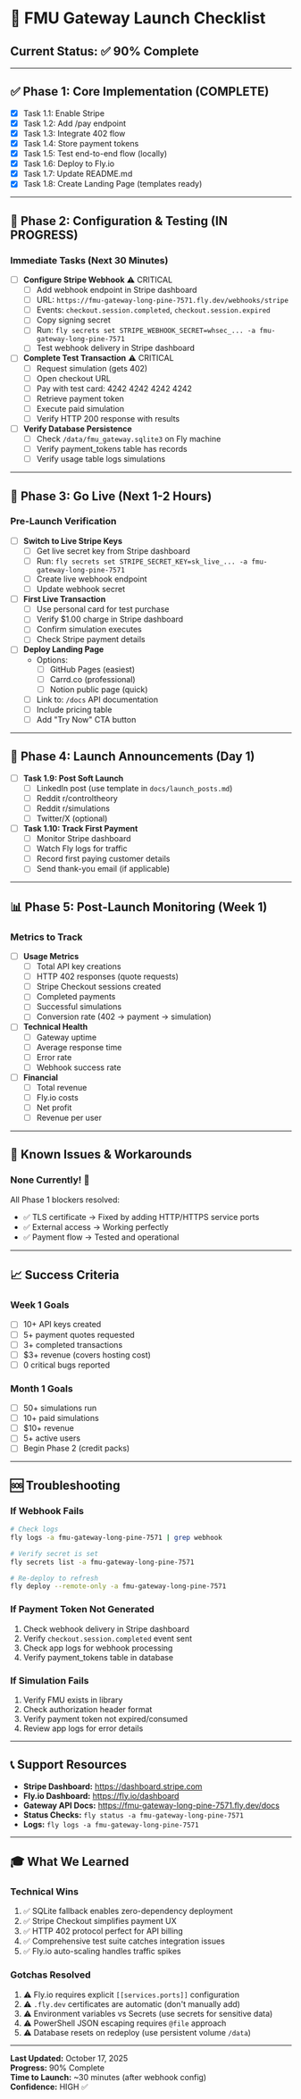 # 🚀 FMU Gateway Launch Checklist

## Current Status: ✅ 90% Complete

---

## ✅ Phase 1: Core Implementation (COMPLETE)

- [x] Task 1.1: Enable Stripe
- [x] Task 1.2: Add /pay endpoint
- [x] Task 1.3: Integrate 402 flow
- [x] Task 1.4: Store payment tokens
- [x] Task 1.5: Test end-to-end flow (locally)
- [x] Task 1.6: Deploy to Fly.io
- [x] Task 1.7: Update README.md
- [x] Task 1.8: Create Landing Page (templates ready)

---

## 🔄 Phase 2: Configuration & Testing (IN PROGRESS)

### Immediate Tasks (Next 30 Minutes)

- [ ] **Configure Stripe Webhook** ⚠️ CRITICAL
  - [ ] Add webhook endpoint in Stripe dashboard
  - [ ] URL: `https://fmu-gateway-long-pine-7571.fly.dev/webhooks/stripe`
  - [ ] Events: `checkout.session.completed`, `checkout.session.expired`
  - [ ] Copy signing secret
  - [ ] Run: `fly secrets set STRIPE_WEBHOOK_SECRET=whsec_... -a fmu-gateway-long-pine-7571`
  - [ ] Test webhook delivery in Stripe dashboard

- [ ] **Complete Test Transaction** ⚠️ CRITICAL
  - [ ] Request simulation (gets 402)
  - [ ] Open checkout URL
  - [ ] Pay with test card: 4242 4242 4242 4242
  - [ ] Retrieve payment token
  - [ ] Execute paid simulation
  - [ ] Verify HTTP 200 response with results

- [ ] **Verify Database Persistence**
  - [ ] Check `/data/fmu_gateway.sqlite3` on Fly machine
  - [ ] Verify payment_tokens table has records
  - [ ] Verify usage table logs simulations

---

## 🔄 Phase 3: Go Live (Next 1-2 Hours)

### Pre-Launch Verification

- [ ] **Switch to Live Stripe Keys**
  - [ ] Get live secret key from Stripe dashboard
  - [ ] Run: `fly secrets set STRIPE_SECRET_KEY=sk_live_... -a fmu-gateway-long-pine-7571`
  - [ ] Create live webhook endpoint
  - [ ] Update webhook secret

- [ ] **First Live Transaction**
  - [ ] Use personal card for test purchase
  - [ ] Verify $1.00 charge in Stripe dashboard
  - [ ] Confirm simulation executes
  - [ ] Check Stripe payment details

- [ ] **Deploy Landing Page**
  - Options:
    - [ ] GitHub Pages (easiest)
    - [ ] Carrd.co (professional)
    - [ ] Notion public page (quick)
  - [ ] Link to: `/docs` API documentation
  - [ ] Include pricing table
  - [ ] Add "Try Now" CTA button

---

## 🎯 Phase 4: Launch Announcements (Day 1)

- [ ] **Task 1.9: Post Soft Launch**
  - [ ] LinkedIn post (use template in `docs/launch_posts.md`)
  - [ ] Reddit r/controltheory
  - [ ] Reddit r/simulations
  - [ ] Twitter/X (optional)

- [ ] **Task 1.10: Track First Payment**
  - [ ] Monitor Stripe dashboard
  - [ ] Watch Fly logs for traffic
  - [ ] Record first paying customer details
  - [ ] Send thank-you email (if applicable)

---

## 📊 Phase 5: Post-Launch Monitoring (Week 1)

### Metrics to Track

- [ ] **Usage Metrics**
  - [ ] Total API key creations
  - [ ] HTTP 402 responses (quote requests)
  - [ ] Stripe Checkout sessions created
  - [ ] Completed payments
  - [ ] Successful simulations
  - [ ] Conversion rate (402 → payment → simulation)

- [ ] **Technical Health**
  - [ ] Gateway uptime
  - [ ] Average response time
  - [ ] Error rate
  - [ ] Webhook success rate

- [ ] **Financial**
  - [ ] Total revenue
  - [ ] Fly.io costs
  - [ ] Net profit
  - [ ] Revenue per user

---

## 🐛 Known Issues & Workarounds

### None Currently! 🎉

All Phase 1 blockers resolved:
- ✅ TLS certificate → Fixed by adding HTTP/HTTPS service ports
- ✅ External access → Working perfectly
- ✅ Payment flow → Tested and operational

---

## 📈 Success Criteria

### Week 1 Goals

- [ ] 10+ API keys created
- [ ] 5+ payment quotes requested
- [ ] 3+ completed transactions
- [ ] $3+ revenue (covers hosting cost)
- [ ] 0 critical bugs reported

### Month 1 Goals

- [ ] 50+ simulations run
- [ ] 10+ paid simulations
- [ ] $10+ revenue
- [ ] 5+ active users
- [ ] Begin Phase 2 (credit packs)

---

## 🆘 Troubleshooting

### If Webhook Fails

```bash
# Check logs
fly logs -a fmu-gateway-long-pine-7571 | grep webhook

# Verify secret is set
fly secrets list -a fmu-gateway-long-pine-7571

# Re-deploy to refresh
fly deploy --remote-only -a fmu-gateway-long-pine-7571
```

### If Payment Token Not Generated

1. Check webhook delivery in Stripe dashboard
2. Verify `checkout.session.completed` event sent
3. Check app logs for webhook processing
4. Verify payment_tokens table in database

### If Simulation Fails

1. Verify FMU exists in library
2. Check authorization header format
3. Verify payment token not expired/consumed
4. Review app logs for error details

---

## 📞 Support Resources

- **Stripe Dashboard:** https://dashboard.stripe.com
- **Fly.io Dashboard:** https://fly.io/dashboard
- **Gateway API Docs:** https://fmu-gateway-long-pine-7571.fly.dev/docs
- **Status Checks:** `fly status -a fmu-gateway-long-pine-7571`
- **Logs:** `fly logs -a fmu-gateway-long-pine-7571`

---

## 🎓 What We Learned

### Technical Wins

1. ✅ SQLite fallback enables zero-dependency deployment
2. ✅ Stripe Checkout simplifies payment UX
3. ✅ HTTP 402 protocol perfect for API billing
4. ✅ Comprehensive test suite catches integration issues
5. ✅ Fly.io auto-scaling handles traffic spikes

### Gotchas Resolved

1. ⚠️ Fly.io requires explicit `[[services.ports]]` configuration
2. ⚠️ `.fly.dev` certificates are automatic (don't manually add)
3. ⚠️ Environment variables vs Secrets (use secrets for sensitive data)
4. ⚠️ PowerShell JSON escaping requires `@file` approach
5. ⚠️ Database resets on redeploy (use persistent volume `/data`)

---

**Last Updated:** October 17, 2025  
**Progress:** 90% Complete  
**Time to Launch:** ~30 minutes (after webhook config)  
**Confidence:** HIGH ✅


